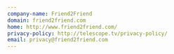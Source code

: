 ```yaml
---
company-name: Friend2Friend
domain: friend2friend.com
home: http://www.friend2friend.com/
privacy-policy: http://telescope.tv/privacy-policy/
email: privacy@friend2friend.com
---
```




